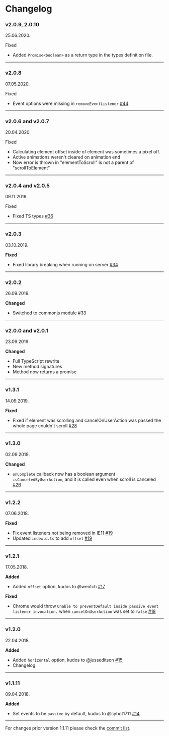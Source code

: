 # Changelog

### v2.0.9, 2.0.10

25.06.2020.

Fixed

* Added `Promise<boolean>` as a return type in the types definition file.

-----


### v2.0.8

07.05.2020.

Fixed

* Event options were missing in `removeEventListener` [#44](https://github.com/Stanko/animated-scroll-to/pull/44)

-----

### v2.0.6 and v2.0.7

20.04.2020.

Fixed

* Calculating element offset inside of element was sometimes a pixel off.
* Active animations weren't cleared on animation end
* Now error is thrown in "elementToScroll" is not a parent of "scrollToElement"

-----

### v2.0.4 and v2.0.5

09.11.2019.

Fixed

* Fixed TS types [#36](https://github.com/Stanko/animated-scroll-to/issues/36)

-----

### v2.0.3

03.10.2019.

**Fixed**

* Fixed library breaking when running on server [#34](https://github.com/Stanko/animated-scroll-to/issues/34)

-----

### v2.0.2

26.09.2019.

**Changed**

* Switched to commonjs module [#33](https://github.com/Stanko/animated-scroll-to/issues/33)

-----


### v2.0.0 and v2.0.1

23.09.2019.

**Changed**

* Full TypeScript rewrite
* New method signatures
* Method now returns a promise 

-----

### v1.3.1

14.09.2019.

**Fixed**

* Fixed if element was scrolling and cancelOnUserAction was passed the whole page couldn't scroll [#28](https://github.com/Stanko/animated-scroll-to/issues/28)

-----

### v1.3.0

02.09.2019.

**Changed**

* `onComplete` callback now has a boolean argument `isCanceledByUserAction`, and it is called even when scroll is canceled [#26](https://github.com/Stanko/animated-scroll-to/issues/26)

-----

### v1.2.2

07.06.2018.

**Fixed**

* Fix event listeners not being removed in IE11 [#19](https://github.com/Stanko/animated-scroll-to/pull/19)
* Updated `index.d.ts` to add `offset` [#19](https://github.com/Stanko/animated-scroll-to/pull/19)

-----

### v1.2.1

17.05.2018.

**Added**

* Added `offset` option, kudos to @weotch [#17](https://github.com/Stanko/animated-scroll-to/pull/17)

**Fixed**

* Chrome would throw `Unable to preventDefault inside passive event listener invocation.` when `cancelOnUserAction` was set to `false` [#18](https://github.com/Stanko/animated-scroll-to/issues/18)

-----

### v1.2.0

22.04.2018.

**Added**

* Added `horizontal` option, kudos to @jesseditson [#15](https://github.com/Stanko/animated-scroll-to/pull/15)
* Changelog

-----

### v1.1.11

09.04.2018.

**Added**

* Set events to be `passive` by default, kudos to @cybot1711 [#14](https://github.com/Stanko/animated-scroll-to/pull/14)

-----

For changes prior version 1.1.11 please check the [commit list](https://github.com/Stanko/animated-scroll-to/commits/master).
